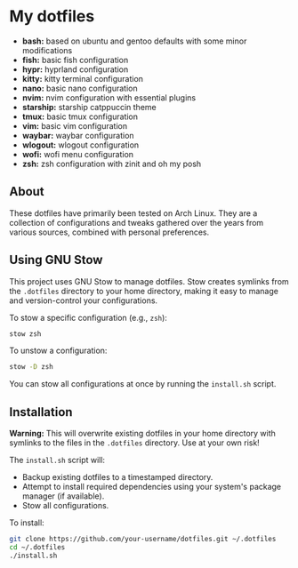 # My dotfiles
* **bash:** based on ubuntu and gentoo defaults with some minor modifications
* **fish:** basic fish configuration
* **hypr:** hyprland configuration
* **kitty:** kitty terminal configuration
* **nano:** basic nano configuration
* **nvim:** nvim configuration with essential plugins
* **starship:** starship catppuccin theme
* **tmux:** basic tmux configuration
* **vim:** basic vim configuration
* **waybar:** waybar configuration
* **wlogout:** wlogout configuration
* **wofi:** wofi menu configuration
* **zsh:** zsh configuration with zinit and oh my posh

## About
These dotfiles have primarily been tested on Arch Linux. They are a collection of configurations and tweaks gathered over the years from various sources, combined with personal preferences.

## Using GNU Stow
This project uses GNU Stow to manage dotfiles. Stow creates symlinks from the `.dotfiles` directory to your home directory, making it easy to manage and version-control your configurations.

To stow a specific configuration (e.g., `zsh`):
```bash
stow zsh
```

To unstow a configuration:
```bash
stow -D zsh
```

You can stow all configurations at once by running the `install.sh` script.

## Installation
**Warning:** This will overwrite existing dotfiles in your home directory with symlinks to the files in the `.dotfiles` directory. Use at your own risk!

The `install.sh` script will:
- Backup existing dotfiles to a timestamped directory.
- Attempt to install required dependencies using your system's package manager (if available).
- Stow all configurations.

To install:
```bash
git clone https://github.com/your-username/dotfiles.git ~/.dotfiles
cd ~/.dotfiles
./install.sh
```
